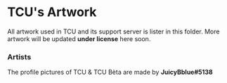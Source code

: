 # TCU's Artwork
All artwork used in TCU and its support server is lister in this folder.
More artwork will be updated **under license** here soon.

### Artists
The profile pictures of TCU & TCU Bèta are made by **JuicyBblue#5138**
